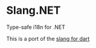 # Slang.NET
Type-safe i18n for .NET

This is a port of the [slang for dart](https://pub.dev/packages/slang)
